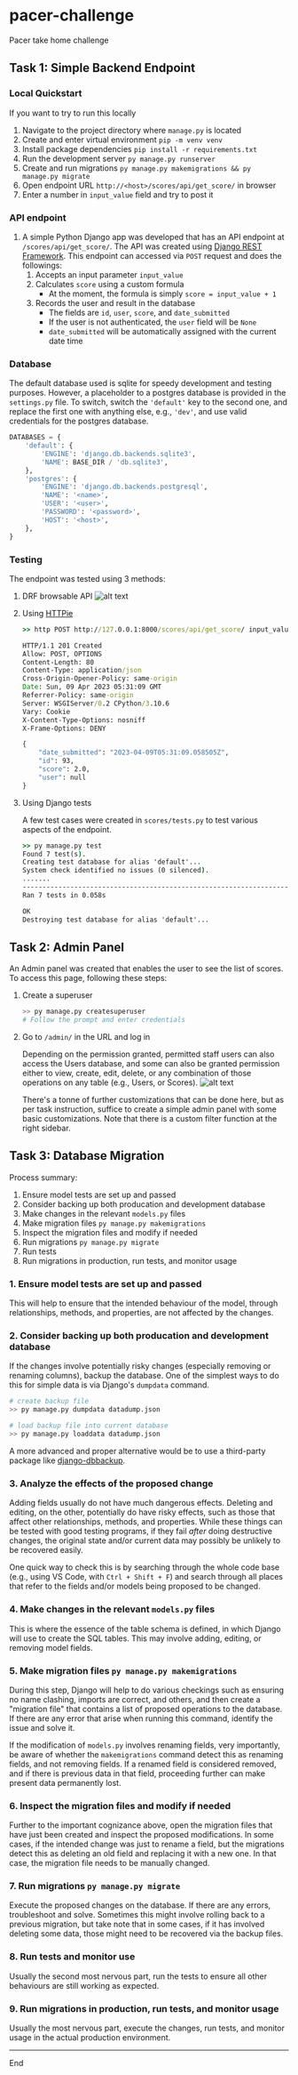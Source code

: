# pacer-challenge
Pacer take home challenge

## Task 1: Simple Backend Endpoint

### Local Quickstart
If you want to try to run this locally
1. Navigate to the project directory where `manage.py` is located
2. Create and enter virtual environment `pip -m venv venv`
3. Install package dependencies `pip install -r requirements.txt`
4. Run the development server `py manage.py runserver`
5. Create and run migrations `py manage.py makemigrations && py manage.py migrate`
6. Open endpoint URL `http://<host>/scores/api/get_score/` in browser
7. Enter a number in `input_value` field and try to post it

### API endpoint
1. A simple Python Django app was developed that has an API endpoint at `/scores/api/get_score/`. The API was created using [Django REST Framework](https://github.com/encode/django-rest-framework). This endpoint can accessed via `POST` request and does the followings:
    1. Accepts an input parameter `input_value`
    2. Calculates `score` using a custom formula
        - At the moment, the formula is simply `score = input_value + 1`
    3. Records the user and result in the database
        - The fields are `id`, `user`, `score`, and `date_submitted`
        - If the user is not authenticated, the `user` field will be `None`
        - `date_submitted` will be automatically assigned with the current date time

### Database
The default database used is sqlite for speedy development and testing purposes. However, a placeholder to a postgres database is provided in the `settings.py` file. To switch, switch the `'default'` key to the second one, and replace the first one with anything else, e.g., `'dev'`, and use valid credentials for the postgres database.

```python
DATABASES = {
    'default': {
        'ENGINE': 'django.db.backends.sqlite3',
        'NAME': BASE_DIR / 'db.sqlite3',
    },
    'postgres': {
        'ENGINE': 'django.db.backends.postgresql',
        'NAME': '<name>',
        'USER': '<user>',
        'PASSWORD': '<password>',
        'HOST': '<host>',
    },
}
```

### Testing
The endpoint was tested using 3 methods:
1. DRF browsable API
    ![alt text](/Screenshot%202023-04-09%20165700.png)
2. Using [HTTPie](https://github.com/httpie/httpie)
    ```cmd
    >> http POST http://127.0.0.1:8000/scores/api/get_score/ input_value=1

    HTTP/1.1 201 Created
    Allow: POST, OPTIONS
    Content-Length: 80
    Content-Type: application/json
    Cross-Origin-Opener-Policy: same-origin
    Date: Sun, 09 Apr 2023 05:31:09 GMT
    Referrer-Policy: same-origin
    Server: WSGIServer/0.2 CPython/3.10.6
    Vary: Cookie
    X-Content-Type-Options: nosniff
    X-Frame-Options: DENY

    {
        "date_submitted": "2023-04-09T05:31:09.058505Z",
        "id": 93,
        "score": 2.0,
        "user": null
    }
    ```
3. Using Django tests

    A few test cases were created in `scores/tests.py` to test various aspects of the endpoint.
    ```cmd
    >> py manage.py test
    Found 7 test(s).
    Creating test database for alias 'default'...
    System check identified no issues (0 silenced).
    .......
    ----------------------------------------------------------------------
    Ran 7 tests in 0.058s

    OK
    Destroying test database for alias 'default'...
    ```

## Task 2: Admin Panel

An Admin panel was created that enables the user to see the list of scores. To access this page, following these steps:

1. Create a superuser
    ```bash
    >> py manage.py createsuperuser
    # Follow the prompt and enter credentials
    ```
2. Go to `/admin/` in the URL and log in

    Depending on the permission granted, permitted staff users can also access the Users database, and some can also be granted permission either to view, create, edit, delete, or any combination of those operations on any table (e.g., Users, or Scores). ![alt text](/Screenshot%202023-04-09%20210017.png)

    There's a tonne of further customizations that can be done here, but as per task instruction, suffice to create a simple admin panel with some basic customizations. Note that there is a custom filter function at the right sidebar.

## Task 3: Database Migration

Process summary:
1. Ensure model tests are set up and passed
1. Consider backing up both producation and development database
1. Make changes in the relevant `models.py` files
1. Make migration files `py manage.py makemigrations`
1. Inspect the migration files and modify if needed
1. Run migrations `py manage.py migrate`
1. Run tests
1. Run migrations in production, run tests, and monitor usage

### 1. Ensure model tests are set up and passed
This will help to ensure that the intended behaviour of the model, through relationships, methods, and properties, are not affected by the changes.

### 2. Consider backing up both producation and development database
If the changes involve potentially risky changes (especially removing or renaming columns), backup the database. One of the simplest ways to do this for simple data is via Django's `dumpdata` command.
```bash
# create backup file
>> py manage.py dumpdata datadump.json

# load backup file into current database
>> py manage.py loaddata datadump.json
```

A more advanced and proper alternative would be to use a third-party package like [django-dbbackup](https://github.com/jazzband/django-dbbackup).

### 3. Analyze the effects of the proposed change
Adding fields usually do not have much dangerous effects. Deleting and editing, on the other, potentially do have risky effects, such as those that affect other relationships, methods, and properties. While these things can be tested with good testing programs, if they fail *after* doing destructive changes, the original state and/or current data may possibly be unlikely to be recovered easily.

One quick way to check this is by searching through the whole code base (e.g., using VS Code, with `Ctrl + Shift + F`) and search through all places that refer to the fields and/or models being proposed to be changed.

### 4. Make changes in the relevant `models.py` files
This is where the essence of the table schema is defined, in which Django will use to create the SQL tables. This may involve adding, editing, or removing model fields.

### 5. Make migration files `py manage.py makemigrations`
During this step, Django will help to do various checkings such as ensuring no name clashing, imports are correct, and others, and then create a "migration file" that contains a list of proposed operations to the database. If there are any error that arise when running this command, identify the issue and solve it.

If the modification of `models.py` involves renaming fields, very importantly, be aware of whether the `makemigrations` command detect this as renaming fields, and not removing fields. If a renamed field is considered removed, and if there is previous data in that field, proceeding further can make present data permanently lost.

### 6. Inspect the migration files and modify if needed
Further to the important cognizance above, open the migration files that have just been created and inspect the proposed modifications. In some cases, if the intended change was just to rename a field, but the migrations detect this as deleting an old field and replacing it with a new one. In that case, the migration file needs to be manually changed.

### 7. Run migrations `py manage.py migrate`
Execute the proposed changes on the database. If there are any errors, troubleshoot and solve. Sometimes this might involve rolling back to a previous migration, but take note that in some cases, if it has involved deleting some data, those might need to be recovered via the backup files.

### 8. Run tests and monitor use
Usually the second most nervous part, run the tests to ensure all other behaviours are still working as expected.

### 9. Run migrations in production, run tests, and monitor usage
Usually the most nervous part, execute the changes, run tests, and monitor usage in the actual production environment.

---
End